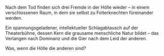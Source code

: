 <p>Nach dem Tod finden sich drei Fremde in der Hölle wieder – in einem verschlossenen Raum, in dem sie selbst zu Folterknechten füreinander werden.</p>
<p>Ein spannungsgeladener, intellektueller Schlagabtausch auf der Theaterbühne, dessen Kern die grausame menschliche Natur bildet – das Verlangen nach Dominanz und die Gier nach dem Leid der anderen.</p>
<p>Was, wenn die Hölle die anderen sind?</p>
